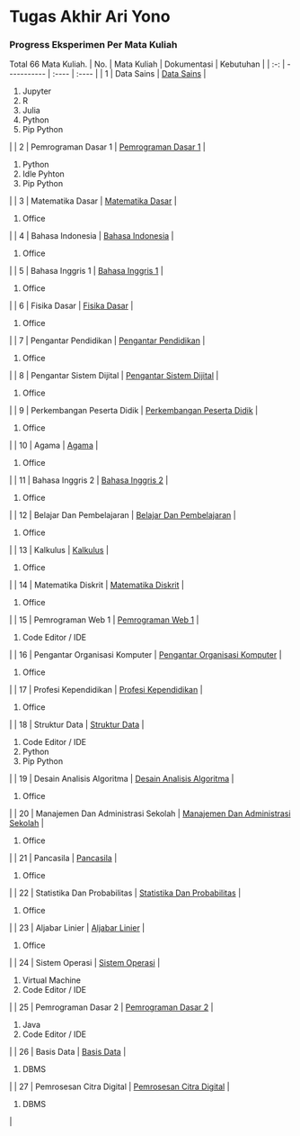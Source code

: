 # Tugas Akhir Ari Yono

### Progress Eksperimen Per Mata Kuliah
Total 66 Mata Kuliah.
| No. | Mata Kuliah | Dokumentasi | Kebutuhan | 
| :-: | ----------- | :---- | :---- |
| 1 | Data Sains | [Data Sains](Dokumentasi/Data_Sains/data_sains.md) | <ol><li>Jupyter</li> <li>R</li> <li>Julia</li> <li>Python</li><li>Pip Python</li></ol> |
| 2 | Pemrograman Dasar 1 | [Pemrograman Dasar 1](Dokumentasi/Pemrograman_Dasar_1/pemdas_1.md) | <ol><li>Python</li><li>Idle Pyhton</li><li>Pip Python</li></ol> |
| 3 | Matematika Dasar | [Matematika Dasar](Dokumentasi/Matematika_Dasar/matematika_dasar.md) | <ol><li>Office</li></ol> |
| 4 | Bahasa Indonesia | [Bahasa Indonesia](Dokumentasi/Bahasa_Indonesia/bahasa_indo.md) | <ol><li>Office</li></ol> |
| 5 | Bahasa Inggris 1 | [Bahasa Inggris 1](Dokumentasi/Bahasa_Inggris_1/bahasa_inggris1.md) | <ol><li>Office</li></ol> |
| 6 | Fisika Dasar | [Fisika Dasar](Dokumentasi/Fisika_Dasar/fisika_dasar.md) | <ol><li>Office</li></ol> |
| 7 | Pengantar Pendidikan | [Pengantar Pendidikan](Dokumentasi/Pengantar_Pendidikan/pengantar_pendidikan.md) | <ol><li>Office</li></ol> |
| 8 | Pengantar Sistem Dijital | [Pengantar Sistem Dijital](Dokumentasi/Pengantar_Sistem_Dijital/pengantar_sistem_dijital.md) | <ol><li>Office</li></ol> |
| 9 | Perkembangan Peserta Didik | [Perkembangan Peserta Didik](Dokumentasi/Perkembangan_Peserta_Didik/perkembangan_peserta_didik.md) | <ol><li>Office</li></ol> |
| 10 | Agama | [Agama](Dokumentasi/Agama/Agama.md) | <ol><li>Office</li></ol> |
| 11 | Bahasa Inggris 2 | [Bahasa Inggris 2](Dokumentasi/Bahasa_Inggris_2/Bahasa_Inggris_2.md) | <ol><li>Office</li></ol> |
| 12 | Belajar Dan Pembelajaran | [Belajar Dan Pembelajaran](Dokumentasi/Belajar_Dan_Pembelajaran/Belajar_Dan_Pembelajaran.md) | <ol><li>Office</li></ol> |
| 13 | Kalkulus | [Kalkulus](Dokumentasi/Kalkulus/Kalkulus.md) | <ol><li>Office</li></ol> |
| 14 | Matematika Diskrit | [Matematika Diskrit](Dokumentasi/Matematika_Diskrit/Matematika_Diskrit.md) | <ol><li>Office</li></ol> |
| 15 | Pemrograman Web 1 | [Pemrograman Web 1](Dokumentasi/Pemrograman_Web_1/Pemrograman_Web_1.md) | <ol><li>Code Editor / IDE</li></ol> |
| 16 | Pengantar Organisasi Komputer | [Pengantar Organisasi Komputer](Dokumentasi/Pengantar_Organisasi_Komputer/Pengantar_Organisasi_Komputer.md) | <ol><li>Office</li></ol> |
| 17 | Profesi Kependidikan | [Profesi Kependidikan](Dokumentasi/Profesi_Kependidikan/Profesi_Kependidikan.md) | <ol><li>Office</li></ol> |
| 18 | Struktur Data | [Struktur Data](Dokumentasi/Struktur_Data/Struktur_Data.md) | <ol><li>Code Editor / IDE</li><li>Python</li><li>Pip Python</li></ol> |
| 19 | Desain Analisis Algoritma | [Desain Analisis Algoritma](Dokumentasi/Desain_Analisis_Algoritma/Desain_Analisis_Algoritma.md) | <ol><li>Office</li></ol> |
| 20 | Manajemen Dan Administrasi Sekolah | [Manajemen Dan Administrasi Sekolah](Dokumentasi/Manajemen_Administrasi_Sekolah/Manajemen_Administrasi_Sekolah.md) | <ol><li>Office</li></ol> |
| 21 | Pancasila | [Pancasila](Dokumentasi/Pancasila/Pancasila.md) | <ol><li>Office</li></ol> |
| 22 | Statistika Dan Probabilitas | [Statistika Dan Probabilitas](Dokumentasi/Statistika_Dan_Probabilitas/Statistika_Dan_Probabilitas.md) | <ol><li>Office</li></ol> |
| 23 | Aljabar Linier | [Aljabar Linier](Dokumentasi/Aljabar_Linier/Aljabar_Linier.md) | <ol><li>Office</li></ol> |
| 24 | Sistem Operasi | [Sistem Operasi](Dokumentasi/Sistem_Operasi/Sistem_Operasi.md) | <ol><li>Virtual Machine</li><li>Code Editor / IDE</li></ol> |
| 25 | Pemrograman Dasar 2 | [Pemrograman Dasar 2](Dokumentasi/Pemrograman_Dasar_2/Pemrograman_Dasar_2.md) | <ol><li>Java</li><li>Code Editor / IDE</li></ol> |
| 26 | Basis Data | [Basis Data](Dokumentasi/Basis_Data/Basis_Data.md) | <ol><li>DBMS</li></ol> |
| 27 | Pemrosesan Citra Digital | [Pemrosesan Citra Digital](Dokumentasi/Pemrosesan_Citra_Digital/Pemrosesan_Citra_Digital.md) | <ol><li>DBMS</li></ol> |







